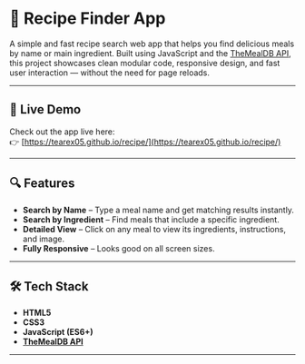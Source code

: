 # 🍳 Recipe Finder App

A simple and fast recipe search web app that helps you find delicious meals by name or main ingredient. Built using JavaScript and the [TheMealDB API](https://www.themealdb.com/), this project showcases clean modular code, responsive design, and fast user interaction — without the need for page reloads.

---

## 🔗 Live Demo

Check out the app live here:  
👉 [https://tearex05.github.io/recipe/](https://tearex05.github.io/recipe/)

---

## 🔍 Features

- **Search by Name** – Type a meal name and get matching results instantly.
- **Search by Ingredient** – Find meals that include a specific ingredient.
- **Detailed View** – Click on any meal to view its ingredients, instructions, and image.
- **Fully Responsive** – Looks good on all screen sizes.

---

## 🛠️ Tech Stack

- **HTML5**
- **CSS3**
- **JavaScript (ES6+)**
- **[TheMealDB API](https://www.themealdb.com/)**

---
